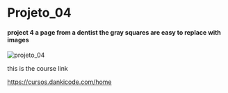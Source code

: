# Projeto_04

<h4>project 4 a page from a dentist the gray squares are easy to replace with images</h4>



![projeto_04](https://user-images.githubusercontent.com/69093389/91480673-b6931200-e879-11ea-9132-38664a4b4cb0.gif)





this is the course link

https://cursos.dankicode.com/home
